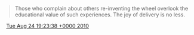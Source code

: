 > Those who complain about others re\-inventing the wheel  overlook the educational value of such experiences\. The joy of delivery is no less\.

<img src="../../media/tweet.ico" width="12" /> [Tue Aug 24 19:23:38 +0000 2010](https://twitter.com/DromerDenker/status/22024788395)